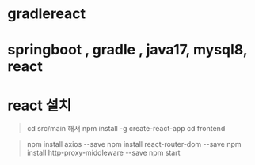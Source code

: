 # gradlereact
# springboot , gradle , java17, mysql8, react
# react 설치
> cd src/main 해서
> npm install -g create-react-app
> cd frontend

> npm install axios --save
> npm install react-router-dom --save
> npm install http-proxy-middleware --save
> npm start
